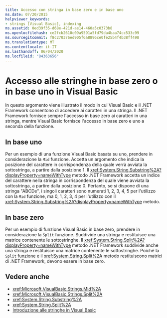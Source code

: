 ```yaml
---
title: Accesso con stringa in base zero e in base uno
ms.date: 07/20/2015
helpviewer_keywords:
- strings [Visual Basic], indexing
ms.assetid: 0ed39f35-d68e-421d-ae14-460a5c0373b8
ms.openlocfilehash: ce2fcb2610c09a9591a5fd79da4baa74cc533c99
ms.sourcegitcommit: f8c270376ed905f6a8896ce0fe25b4f4b38ff498
ms.translationtype: MT
ms.contentlocale: it-IT
ms.lasthandoff: 06/04/2020
ms.locfileid: "84363656"
---
```

# <a name="zero-based-vs-one-based-string-access-in-visual-basic"></a>Accesso alle stringhe in base zero o in base uno in Visual Basic
In questo argomento viene illustrato il modo in cui Visual Basic e il .NET Framework consentono di accedere ai caratteri in una stringa. Il .NET Framework fornisce sempre l'accesso in base zero ai caratteri in una stringa, mentre Visual Basic fornisce l'accesso in base zero e uno a seconda della funzione.  
  
## <a name="one-based"></a>In base uno  
 Per un esempio di una funzione Visual Basic basata su uno, prendere in considerazione la `Mid` funzione. Accetta un argomento che indica la posizione del carattere in corrispondenza della quale verrà avviata la sottostringa, a partire dalla posizione 1. Il <xref:System.String.Substring%2A?displayProperty=nameWithType> metodo .NET Framework accetta un indice del carattere nella stringa in corrispondenza del quale viene avviata la sottostringa, a partire dalla posizione 0. Pertanto, se si dispone di una stringa "ABCDe", i singoli caratteri sono numerati 1, 2, 3, 4, 5 per l'utilizzo con la `Mid` funzione, ma 0, 1, 2, 3, 4 per l'utilizzo con il <xref:System.String.Substring%2A?displayProperty=nameWithType> metodo.  
  
## <a name="zero-based"></a>In base zero  
 Per un esempio di funzione Visual Basic in base zero, prendere in considerazione la `Split` funzione. Suddivide una stringa e restituisce una matrice contenente le sottostringhe. Il <xref:System.String.Split%2A?displayProperty=nameWithType> metodo .NET Framework suddivide anche una stringa e restituisce una matrice contenente le sottostringhe. Poiché la `Split` funzione e il <xref:System.String.Split%2A> metodo restituiscono matrici di .NET Framework, devono essere in base zero.  
  
## <a name="see-also"></a>Vedere anche

- <xref:Microsoft.VisualBasic.Strings.Mid%2A>
- <xref:Microsoft.VisualBasic.Strings.Split%2A>
- <xref:System.String.Substring%2A>
- <xref:System.String.Split%2A>
- [Introduzione alle stringhe in Visual Basic](introduction-to-strings.md)
